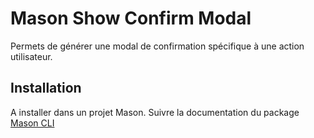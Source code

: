 # Mason Show Confirm Modal

Permets de générer une modal de confirmation spécifique à une action utilisateur.

## Installation

A installer dans un projet Mason. Suivre la documentation du package [Mason CLI](https://pub.dev/packages/mason_cli)

